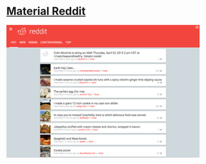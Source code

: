 # [Material Reddit](http://materialreddit.com)
![screenshot](public/images/screenshot.png?raw=true)
